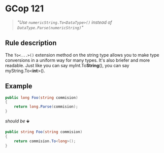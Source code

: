 ﻿# GCop 121

> *"Use `numericString.To<DataType>()` instead of `DataType.Parse(numericString)`"*

## Rule description

The `To<...>()` extension method on the string type allows you to make type conversions in a uniform way for many types. It's also briefer and more readable. Just like you can say myInt.To**String**(), you can say myString.To<**int**>(). 

## Example

```csharp
public long Foo(string commision)
{
    return long.Parse(commision);
}
```

*should be* 🡻

```csharp
public string Foo(string commision)
{
    return commision.To<long>();
}
```